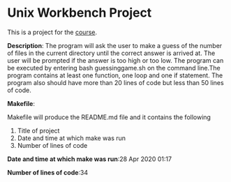 # Unix Workbench Project

This is a project for the [course](https://www.coursera.org/learn/unix).

**Description**:
The program will ask the user to make a guess of the number of files in the current directory until the correct answer is arrived at. The user will be prompted if the answer is too high or too low. The program can be executed by entering bash guessinggame.sh on the command line.The program contains at least one function, one loop and one if statement. The program also should have more than 20 lines of code but less than 50 lines of code.

**Makefile**:

Makefile will produce the README.md file and it contains the following
1. Title of project
2. Date and time at which make was run
3. Number of lines of code

**Date and time at which make was run**:28 Apr 2020 01:17

**Number of lines of code**:34
